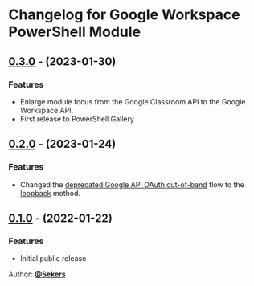 # Changelog for Google Workspace PowerShell Module

## [0.3.0](https://github.com/Sekers/GoogleClassroomAPI/tree/0.3.0) - (2023-01-30)

### Features

- Enlarge module focus from the Google Classroom API to the Google Workspace API.
- First release to PowerShell Gallery

## [0.2.0](https://github.com/Sekers/GoogleClassroomAPI/tree/0.2.0) - (2023-01-24)

### Features

- Changed the [deprecated Google API OAuth out-of-band](https://developers.googleblog.com/2022/02/making-oauth-flows-safer.html) flow to the [loopback](https://developers.google.com/identity/protocols/oauth2/native-app#redirect-uri_loopback) method.

## [0.1.0](https://github.com/Sekers/GoogleClassroomAPI/tree/0.1.0) - (2022-01-22)

### Features

- Initial public release

Author: [**@Sekers**](https://github.com/Sekers)
